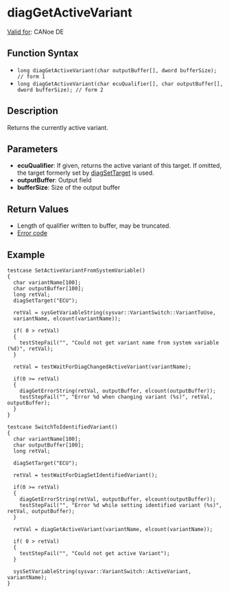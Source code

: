 # diagGetActiveVariant

[Valid for](../../../Shared/FeatureAvailability.md): CANoe DE

## Function Syntax

- `long diagGetActiveVariant(char outputBuffer[], dword bufferSize); // form 1`
- `long diagGetActiveVariant(char ecuQualifier[], char outputBuffer[], dword bufferSize); // form 2`

## Description

Returns the currently active variant.

## Parameters

- **ecuQualifier**: If given, returns the active variant of this target. If omitted, the target formerly set by [diagSetTarget](CAPLfunctionDiagSetTarget.md) is used.
- **outputBuffer**: Output field
- **bufferSize**: Size of the output buffer

## Return Values

- Length of qualifier written to buffer, may be truncated.
- [Error code](../CAPLfunctionsDiagnosticsErrorCode.md)

## Example

```plaintext
testcase SetActiveVariantFromSystemVariable()
{
  char variantName[100];
  char outputBuffer[100];
  long retVal;
  diagSetTarget("ECU");

  retVal = sysGetVariableString(sysvar::VariantSwitch::VariantToUse,
  variantName, elcount(variantName));

  if( 0 > retVal)
  {
    testStepFail("", "Could not get variant name from system variable (%d)", retVal);
  }

  retVal = testWaitForDiagChangedActiveVariant(variantName);

  if(0 >= retVal)
  {
    diagGetErrorString(retVal, outputBuffer, elcount(outputBuffer));
    testStepFail("", "Error %d when changing variant (%s)", retVal, outputBuffer);
  }
}

testcase SwitchToIdentifiedVariant()
{
  char variantName[100];
  char outputBuffer[100];
  long retVal;

  diagSetTarget("ECU");

  retVal = testWaitForDiagSetIdentifiedVariant();

  if(0 >= retVal)
  {
    diagGetErrorString(retVal, outputBuffer, elcount(outputBuffer));
    testStepFail("", "Error %d while setting identified variant (%s)", retVal, outputBuffer);
  }

  retVal = diagGetActiveVariant(variantName, elcount(variantName));

  if( 0 > retVal)
  {
    testStepFail("", "Could not get active Variant");
  }

  sysSetVariableString(sysvar::VariantSwitch::ActiveVariant, variantName);
}
```
